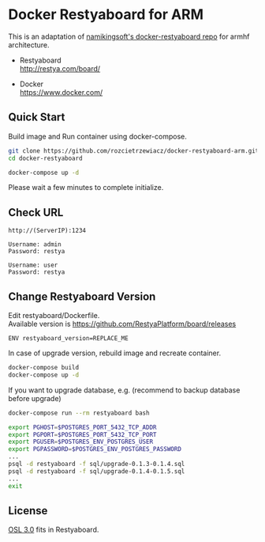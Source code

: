 Docker Restyaboard for ARM
==============================

This is an adaptation of [namikingsoft's docker-restyaboard repo](https://github.com/namikingsoft/docker-restyaboard) for armhf architecture.

* Restyaboard  
  http://restya.com/board/

* Docker  
  https://www.docker.com/


Quick Start
------------------------------

Build image and Run container using docker-compose.

``` bash
git clone https://github.com/rozcietrzewiacz/docker-restyaboard-arm.git
cd docker-restyaboard

docker-compose up -d
```

Please wait a few minutes to complete initialize.


Check URL
------------------------------

```
http://(ServerIP):1234

Username: admin
Password: restya

Username: user
Password: restya
```


Change Restyaboard Version
------------------------------

Edit restyaboard/Dockerfile.  
Available version is https://github.com/RestyaPlatform/board/releases

```
ENV restyaboard_version=REPLACE_ME
```

In case of upgrade version, rebuild image and recreate container.

```sh
docker-compose build
docker-compose up -d
```

If you want to upgrade database, e.g.
(recommend to backup database before upgrade)

```sh
docker-compose run --rm restyaboard bash

export PGHOST=$POSTGRES_PORT_5432_TCP_ADDR
export PGPORT=$POSTGRES_PORT_5432_TCP_PORT
export PGUSER=$POSTGRES_ENV_POSTGRES_USER
export PGPASSWORD=$POSTGRES_ENV_POSTGRES_PASSWORD
...
psql -d restyaboard -f sql/upgrade-0.1.3-0.1.4.sql
psql -d restyaboard -f sql/upgrade-0.1.4-0.1.5.sql
...
exit
```


License
------------------------------

[OSL 3.0](LICENSE.txt) fits in Restyaboard.
